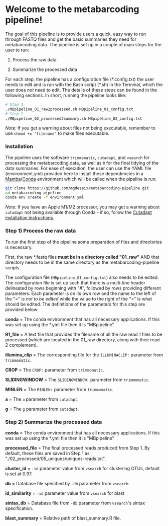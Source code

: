 # Welcome to the metabarcoding pipeline!

The goal of this pipeline is to provide users a quick, easy way to run through FASTQ files and get the basic summaries they need for metabarcoding data. The pipeline is set up in a couple of main steps for the user to run:

1. Process the raw data

2. Summarize the processed data

For each step, the pipeline has a configuration file (\*.config.txt) the user needs to edit and is run with the Bash script (\*.sh) in the Terminal, which the user does *not* need to edit. The details of these steps can be found in the following sections. In short, running the pipeline looks like:

```sh
# Step 1
./MBpipeline_01_raw2processed.sh MBpipeline_01_config.txt
# Step 2
./MBpipeline_02_processed2summary.sh MBpipeline_02_config.txt
```

*Note:* If you get a warning about files not being executable, remember to use `chmod +x "filename"` to make files executable.

### Installation

The pipeline uses the software `trimmomatic`, `cutadapt`, and `vsearch` for processing the metabarcoding data, as well as `R` for the final tidying of the data summaries. For ease of execution, the user can use the YAML file (environment.yml) provided here to install these dependencies in a [Mamba](https://mamba.readthedocs.io/en/latest/index.html)/[Conda](https://docs.conda.io/projects/conda/en/stable/) environment which will be called when the pipeline is run:

```sh
git clone https://github.com/mgdesaix/metabarcoding-pipeline.git
cd metabarcoding-pipeline
conda env create -f environment.yml
```

*Note:* If you have an Apple M1/M2 processor, you may get a warning about `cutadapt` not being available through Conda - if so, follow the [Cutadapt installation instructions](https://cutadapt.readthedocs.io/en/stable/installation.html).

### Step 1) Process the raw data

To run the first step of the pipeline some preparation of files and directories is necessary.

First, the raw \*.fastq files **must be in a directory called "01_raw"** AND that directory needs to be in the same directory as the metabarcoding-pipeline scripts.

The configuration file (`MBpipeline_01_config.txt`) also needs to be edited. The configuration file is set up such that there is a multi-line header delineated by rows beginning with "#", followed by rows providing different parameters. Each parameter is on its own row and the name to the left of the "=" is *not to be edited* while the value to the right of the "=" is what should be edited. The definitions of the parameters for this step are provided below:

**conda** = The conda environment that has all necessary applications. If this was set up using the \*.yml file then it is "MBpipeline"

**R1_file** = A text file that provides the filename of all the raw read 1 files to be processed (which are located in the 01_raw directory, along with their read 2 complement). 

**illumina_clip** = The corresponding file for the `ILLUMINACLIP:` parameter from `trimmomatic`.

**CROP** = The `CROP:` parameter from `trimmomatic`.

**SLIDINGWINDOW** = The `SLIDINGWINDOW:` parameter from `trimmomatic`.

**MINLEN** = The `MINLEN:` parameter from `trimmomatic`.

**a** = The `a` parameter from `cutadapt`.

**g** = The `g` parameter from `cutadapt`.


### Step 2) Summarize the processed data



**conda** = The conda environment that has all necessary applications. If this was set up using the \*.yml file then it is "MBpipeline"

**processed_file** = The final processed reads produced from Step 1. By default, these files are saved in Step 1 as "./02_processed/05_uniques/uniques-reads.txt".

**cluster_id** = `-id` parameter value from `vsearch` for clustering OTUs, default is set at 0.97.

**db** = Database file specified by `-db` parameter from `vsearch`.

**id_similarity** = `-id` parameter value from `vsearch` for blast

**sintax_db** = Database file from `-db` parameter from `vsearch`'s sintax specification.

**blast_summary** = Relative path of blast_summary.R file.






